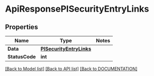 # ApiResponsePISecurityEntryLinks

## Properties
Name | Type | Notes
------------ | ------------- | -------------
**Data** | **[**PISecurityEntryLinks**](../Model/PISecurityEntryLinks.md)**
**StatusCode** | **int**

[[Back to Model list]](../../DOCUMENTATION.md#documentation-for-models) [[Back to API list]](../../DOCUMENTATION.md#documentation-for-api-endpoints) [[Back to DOCUMENTATION]](../../DOCUMENTATION.md)
